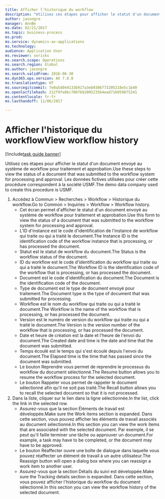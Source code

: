 ```yaml
--- 
title: Afficher l'historique du workflow
description: "Utilisez ces étapes pour afficher le statut d'un document envoyé au système de workflow pour traitement et approbation."
author: jasongre
manager: AnnBe
ms.date: 02/21/2017
ms.topic: business-process
ms.prod: 
ms.service: dynamics-ax-applications
ms.technology: 
audience: Application User
ms.reviewer: sericks
ms.search.scope: Operations
ms.search.region: Global
ms.author: jasongre
ms.search.validFrom: 2016-06-30
ms.dyn365.ops.version: AX 7.0.0
ms.translationtype: HT
ms.sourcegitcommit: 7e0a5d044133b917a3eb9386773205218e5c1b40
ms.openlocfilehash: 212f9fe8bc7807b9209523564ead716959875241
ms.contentlocale: fr-fr
ms.lasthandoff: 11/06/2017

---
```

# <a name="view-workflow-history"></a><span data-ttu-id="14539-103">Afficher l'historique du workflow</span><span class="sxs-lookup"><span data-stu-id="14539-103">View workflow history</span></span>

[!include[task guide banner](../../includes/task-guide-banner.md)]

<span data-ttu-id="14539-104">Utilisez ces étapes pour afficher le statut d'un document envoyé au système de workflow pour traitement et approbation.</span><span class="sxs-lookup"><span data-stu-id="14539-104">Use these steps to view the status of a document that was submitted to the workflow system for processing and approval.</span></span> <span data-ttu-id="14539-105">Les données fictives utilisées pour créer cette procédure correspondent à la société USMF.</span><span class="sxs-lookup"><span data-stu-id="14539-105">The demo data company used to create this procedure is USMF.</span></span>

1. <span data-ttu-id="14539-106">Accédez à Commun > Recherches > Workflow > Historique du workflow.</span><span class="sxs-lookup"><span data-stu-id="14539-106">Go to Common > Inquiries > Workflow > Workflow history.</span></span>
    * <span data-ttu-id="14539-107">Cet écran permet d'afficher le statut d'un document envoyé au système de workflow pour traitement et approbation.</span><span class="sxs-lookup"><span data-stu-id="14539-107">Use this form to view the status of a document that was submitted to the workflow system for processing and approval.</span></span>  
    * <span data-ttu-id="14539-108">L'ID d'instance est le code d'identification de l'instance de workflow qui traite ou qui a traité le document.</span><span class="sxs-lookup"><span data-stu-id="14539-108">The Instance ID is      the identification code of the workflow instance that is processing, or has processed the document.</span></span>  
    * <span data-ttu-id="14539-109">Statut est le statut de workflow du document.</span><span class="sxs-lookup"><span data-stu-id="14539-109">The Status is the workflow status of the document.</span></span>  
    * <span data-ttu-id="14539-110">ID du workflow est le code d'identification du workflow qui traite ou qui a traité le document.</span><span class="sxs-lookup"><span data-stu-id="14539-110">The Workflow ID is the identification code of the workflow that is processing, or has processed the document.</span></span>  
    * <span data-ttu-id="14539-111">Document est le code d'identification du document.</span><span class="sxs-lookup"><span data-stu-id="14539-111">The Document is the identification code of the document.</span></span>  
    * <span data-ttu-id="14539-112">Type de document est le type de document envoyé pour traitement.</span><span class="sxs-lookup"><span data-stu-id="14539-112">The Document type is the type of document that was submitted for processing.</span></span>  
    * <span data-ttu-id="14539-113">Workflow est le nom du workflow qui traite ou qui a traité le document.</span><span class="sxs-lookup"><span data-stu-id="14539-113">The Workflow is the name of the workflow that is processing, or has processed the document.</span></span>  
    * <span data-ttu-id="14539-114">Version est le numéro de version du workflow qui traite ou qui a traité le document.</span><span class="sxs-lookup"><span data-stu-id="14539-114">The Version is the version number of the workflow that is processing, or has processed the document.</span></span>  
    * <span data-ttu-id="14539-115">Date et heure de création est la date et l'heure de l'envoi du document.</span><span class="sxs-lookup"><span data-stu-id="14539-115">The Created date and time is the date and time that the document was submitted.</span></span>  
    * <span data-ttu-id="14539-116">Temps écoulé est le temps qui s'est écoulé depuis l'envoi du document.</span><span class="sxs-lookup"><span data-stu-id="14539-116">The Elapsed time is the time that has passed since the document was submitted.</span></span>  
    * <span data-ttu-id="14539-117">Le bouton Reprendre vous permet de reprendre le processus du workflow du document sélectionné.</span><span class="sxs-lookup"><span data-stu-id="14539-117">The Resume button allows you to resume the workflow process for the selected document.</span></span>  
    * <span data-ttu-id="14539-118">Le bouton Rappeler vous permet de rappeler le document sélectionné afin qu'il ne soit pas traité.</span><span class="sxs-lookup"><span data-stu-id="14539-118">The Recall button allows you to recall the selected document so that it is not processed.</span></span>   
2. <span data-ttu-id="14539-119">Dans la liste, cliquer sur le lien dans la ligne sélectionnée.</span><span class="sxs-lookup"><span data-stu-id="14539-119">In the list, click the link in the selected row.</span></span>
    * <span data-ttu-id="14539-120">Assurez-vous que la section Éléments de travail est développée.</span><span class="sxs-lookup"><span data-stu-id="14539-120">Make sure the Work items section is expanded.</span></span>    <span data-ttu-id="14539-121">Dans cette section, vous pouvez afficher les éléments de travail associés au document sélectionné.</span><span class="sxs-lookup"><span data-stu-id="14539-121">In this section you can view the work items that are associated with the selected document.</span></span> <span data-ttu-id="14539-122">Par exemple, il se peut qu'il faille terminer une tâche ou approuver un document.</span><span class="sxs-lookup"><span data-stu-id="14539-122">For example, a task may have to be completed, or the document may have to be approved.</span></span>  
    * <span data-ttu-id="14539-123">Le bouton Réaffecter ouvre une boîte de dialogue dans laquelle vous pouvez réaffecter un élément de travail à un autre utilisateur.</span><span class="sxs-lookup"><span data-stu-id="14539-123">The Reassign button will open a dialog box where you can reassign a work item to another user.</span></span>  
    * <span data-ttu-id="14539-124">Assurez-vous que la section Détails du suivi est développée.</span><span class="sxs-lookup"><span data-stu-id="14539-124">Make sure the Tracking details section is expanded.</span></span>    <span data-ttu-id="14539-125">Dans cette section, vous pouvez afficher l'historique du workflow du document sélectionné.</span><span class="sxs-lookup"><span data-stu-id="14539-125">In this section you can view the workflow history of the selected document.</span></span>  


